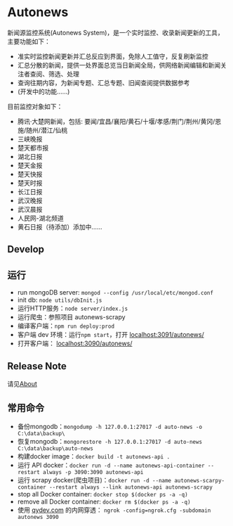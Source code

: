 # Autonews

新闻源监控系统(Autonews System)，是一个实时监控、收录新闻更新的工具，主要功能如下：

- 准实时监控新闻更新并汇总反应到界面，免除人工值守，反复刷新监控
- 汇总分散的新闻，提供一处界面总览当日新闻全局，供网络新闻编辑和新闻关注者查阅、筛选、处理
- 查询往期内容，为新闻专题、汇总专题、旧闻查阅提供数据参考
- (开发中的功能……)

目前监控对象如下：
- 腾讯·大楚网新闻，包括: 要闻/宜昌/襄阳/黄石/十堰/孝感/荆门/荆州/黄冈/恩施/随州/潜江/仙桃
- 三峡晚报
- 楚天都市报
- 湖北日报
- 楚天金报
- 楚天快报
- 楚天时报
- 长江日报
- 武汉晚报
- 武汉晨报
- 人民网-湖北频道
- 黄石日报（待添加）添加中……

## Develop

## 运行
- run mongoDB server: `mongod --config /usr/local/etc/mongod.conf`
- init db: `node utils/dbInit.js`
- 运行HTTP服务：`node server/index.js`
- 运行爬虫：参照项目 autonews-scrapy
- 编译客户端：`npm run deploy:prod`
- 客户端 dev 环境：运行`npm start`，打开 [localhost:3091/autonews/](http://localhost:3091/autonews/)
- 打开客户端： [localhost:3090/autonews/](http://localhost:3090/autonews/)

## Release Note
请见[About](http://www.berlinchan.com/autonews/about)

## 常用命令
- 备份mongodb：`mongodump -h 127.0.0.1:27017 -d auto-news -o C:\data\backup\`
- 恢复mongodb：`mongorestore -h 127.0.0.1:27017 -d auto-news C:\data\backup\auto-news`
- 构建docker image：`docker build -t autonews-api .`
- 运行 API docker：`docker run -d --name autonews-api-container --restart always -p 3090:3090 autonews-api`
- 运行 scrapy docker(爬虫项目)：`docker run -d --name autonews-scarpy-container --restart always --link autonews-api autonews-scrapy`
- stop all Docker container: `docker stop $(docker ps -a -q)`
- remove all Docker container: `docker rm $(docker ps -a -q)`
- 使用 [qydev.com](http://qydev.com) 的内网穿透： `ngrok -config=ngrok.cfg -subdomain autonews 3090`
